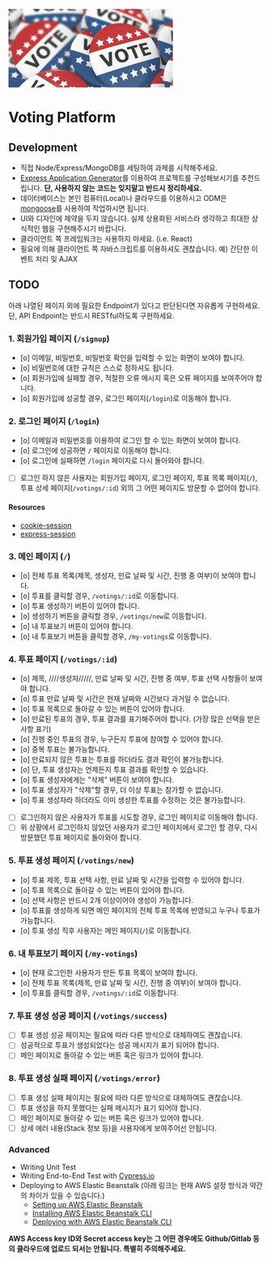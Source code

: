 ![Voting](/voting.jpeg)

# Voting Platform

## Development

- 직접 Node/Express/MongoDB를 세팅하여 과제를 시작해주세요.
- [Express Application Generator](https://expressjs.com/en/starter/generator.html)를 이용하여 프로젝트를 구성해보시기를 추천드립니다. **단, 사용하지 않는 코드는 잊지말고 반드시 정리하세요.**
- 데이터베이스는 본인 컴퓨터(Local)나 클라우드를 이용하시고 ODM은 [mongoose](https://mongoosejs.com/docs/connections.html)를 사용하여 작업하시면 됩니다.
- UI와 디자인에 제약을 두지 않습니다. 실제 상용화된 서비스라 생각하고 최대한 상식적인 웹을 구현해주시기 바랍니다.
- 클라이언트 쪽 프레임워크는 사용하지 마세요. (i.e. React)
- 필요에 의해 클라이언트 쪽 자바스크립트를 이용하셔도 괜찮습니다. 예) 간단한 이벤트 처리 및 AJAX

## TODO

아래 나열된 페이지 외에 필요한 Endpoint가 있다고 판단된다면 자유롭게 구현하세요. 단, API Endpoint는 반드시 RESTful하도록 구현하세요.

### 1. 회원가입 페이지 (`/signup`)

- [o] 이메일, 비밀번호, 비밀번호 확인을 입력할 수 있는 화면이 보여야 합니다.
- [o] 비밀번호에 대한 규칙은 스스로 정하셔도 됩니다.
- [o] 회원가입에 실패할 경우, 적절한 오류 메시지 혹은 오류 페이지를 보여주어야 합니다.
- [o] 회원가입에 성공할 경우, 로그인 페이지(`/login`)로 이동해야 합니다.

### 2. 로그인 페이지 (`/login`)

- [o] 이메일과 비밀번호를 이용하여 로그인 할 수 있는 화면이 보여야 합니다.
- [o] 로그인에 성공하면 `/` 페이지로 이동해야 합니다.
- [o] 로그인에 실패하면 `/login` 페이지로 다시 돌아와야 합니다.
- [ ] 로그인 하지 않은 사용자는 회원가입 페이지, 로그인 페이지, 투표 목록 페이지(`/`), 투표 상세 페이지(`/votings/:id`) 외의 그 어떤 페이지도 방문할 수 없어야 합니다.

#### Resources

- [cookie-session](https://expressjs.com/en/resources/middleware/cookie-session.html)
- [express-session](https://expressjs.com/en/resources/middleware/session.html)

### 3. 메인 페이지 (`/`)

- [o] 전체 투표 목록(제목, 생성자, 만료 날짜 및 시간, 진행 중 여부)이 보여야 합니다.
- [o] 투표를 클릭할 경우, `/votings/:id`로 이동합니다.
- [o] 투표 생성하기 버튼이 있어야 합니다.
- [o] 생성하기 버튼을 클릭할 경우, `/votings/new`로 이동합니다.
- [o] 내 투표보기 버튼이 있어야 합니다.
- [o] 내 투표보기 버튼을 클릭할 경우, `/my-votings`로 이동합니다.

### 4. 투표 페이지 (`/votings/:id`)

- [o] 제목, ////생성자/////, 만료 날짜 및 시간, 진행 중 여부, 투표 선택 사항들이 보여야 합니다.
- [o] 투표 만료 날짜 및 시간은 현재 날짜와 시간보다 과거일 수 없습니다.
- [o] 투표 목록으로 돌아갈 수 있는 버튼이 있어야 합니다.
- [o] 만료된 투표의 경우, 투표 결과를 표기해주어야 합니다. (가장 많은 선택을 받은 사항 표기)
- [o] 진행 중인 투표의 경우, 누구든지 투표에 참여할 수 있어야 합니다.
- [o] 중복 투표는 불가능합니다.
- [o] 만료되지 않은 투표는 투표를 하더라도 결과 확인이 불가능합니다.
- [o] 단, 투표 생성자는 언제든지 투표 결과를 확인할 수 있습니다.
- [o] 투표 생성자에게는 "삭제" 버튼이 보여야 합니다.
- [o] 투표 생성자가 "삭제"할 경우, 더 이상 투표는 참가할 수 없습니다.
- [o] 투표 생성자라 하더라도 이미 생성한 투표를 수정하는 것은 불가능합니다.
- [ ] 로그인하지 않은 사용자가 투표를 시도할 경우, 로그인 페이지로 이동해야 합니다.
- [ ] 위 상황에서 로그인하지 않았던 사용자가 로그인 페이지에서 로그인 할  경우, 다시 방문했던 투표 페이지로 돌아와야 합니다.

### 5. 투표 생성 페이지 (`/votings/new`)

- [o] 투표 제목, 투표 선택 사항, 만료 날짜 및 시간을 입력할 수 있어야 합니다.
- [o] 투표 목록으로 돌아갈 수 있는 버튼이 있어야 합니다.
- [o] 선택 사항은 반드시 2개 이상이어야 생성이 가능합니다.
- [o] 투표를 생성하게 되면 메인 페이지의 전체 투표 목록에 반영되고 누구나 투표가 가능합니다.
- [o] 투표 생성 직후 사용자는 메인 페이지(`/`)로 이동합니다.

### 6. 내 투표보기 페이지 (`/my-votings`)

- [o] 현재 로그인한 사용자가 만든 투표 목록이 보여야 합니다.
- [o] 전체 투표 목록(제목, 만료 날짜 및 시간, 진행 중 여부)이 보여야 합니다.
- [o] 투표를 클릭할 경우, `/votings/:id`로 이동합니다.

### 7. 투표 생성 성공 페이지 (`/votings/success`)

- [ ] 투표 생성 성공 페이지는 필요에 따라 다른 방식으로 대체하여도 괜찮습니다.
- [ ] 성공적으로 투표가 생성되었다는 성공 메시지가 표기 되어야 합니다.
- [ ] 메인 페이지로 돌아갈 수 있는 버튼 혹은 링크가 있어야 합니다.

### 8. 투표 생성 실패 페이지 (`/votings/error`)

- [ ] 투표 생성 실패 페이지는 필요에 따라 다른 방식으로 대체하여도 괜찮습니다.
- [ ] 투표 생성을 하지 못했다는 실패 메시지가 표기 되어야 합니다.
- [ ] 메인 페이지로 돌아갈 수 있는 버튼 혹은 링크가 있어야 합니다.
- [ ] 상세 에러 내용(Stack 정보 등)을 사용자에게 보여주어선 안됩니다.

### Advanced

- Writing Unit Test
- Writing End-to-End Test with [Cypress.io](https://www.cypress.io/)
- Deploying to AWS Elastic Beanstalk (아래 링크는 현재 AWS 설정 방식과 약간의 차이가 있을 수 있습니다.)
  - [Setting up AWS Elastic Beanstalk](https://github.com/vanilla-coding/deploy-with-aws-eb-and-circleci/wiki/Setting-up-AWS-Elastic-Beanstalk)
  - [Installing AWS Elastic Beanstalk CLI](https://github.com/vanilla-coding/deploy-with-aws-eb-and-circleci/wiki/Installing-Elastic-Beanstalk-CLI)
  - [Deploying with AWS Elastic Beanstalk CLI](https://github.com/vanilla-coding/deploy-with-aws-eb-and-circleci/wiki/Deploying-with-Elastic-Beanstalk-CLI)

**AWS Access key ID와 Secret access key는 그 어떤 경우에도 Github/Gitlab 등의 클라우드에 업로드 되서는 안됩니다. 특별히 주의해주세요.**